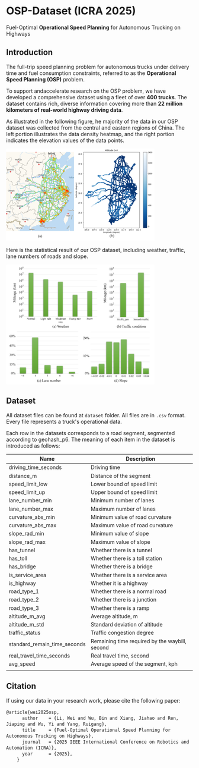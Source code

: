 # OSP-Dataset (ICRA 2025)
Fuel-Optimal **Operational Speed Planning** for Autonomous Trucking on Highways

## Introduction
The full-trip
speed planning problem for autonomous trucks under delivery time and fuel consumption constraints, referred to as the **Operational Speed Planning (OSP)** problem. 

To support andaccelerate research on the OSP problem, we have developed a comprehensive dataset using a fleet of over **400 trucks**. The dataset contains rich, diverse information covering more than **22 million kilometers of real-world highway driving data**.

As illustrated in the following figure, he majority of the data in our OSP dataset was collected from the central and eastern regions of
China. The left portion illustrates the data density heatmap, and the right portion indicates the elevation values of the data points.

<img src="sources/data_geo_distribution.jpg" alt="Data geo distribution" width="400" />

Here is the statistical result of our OSP dataset, including weather, traffic, lane numbers of roads and slope.

<img src="sources/dataset_statistic_2.png" alt="Data feature distribution" width="400" />

## Dataset
All dataset files can be found at `dataset` folder. 
All files are in `.csv` format. 
Every file represents a truck's operational data.


Each row in the datasets corresponds to a road segment, segmented according to geohash_p6. The meaning of each item in the dataset is introduced as follows:

| Name | Description |
| ---- | ---- |
| driving_time_seconds | Driving time |
| distance_m | Distance of the segment |
| speed_limit_low | Lower bound of speed limit |
| speed_limit_up | Upper bound of speed limit |
| lane_number_min | Minimum number of lanes |
| lane_number_max | Maximum number of lanes |
| curvature_abs_min | Minimum value of road curvature |
| curvature_abs_max | Maximum value of road curvature |
| slope_rad_min | Minimum value of slope |
| slope_rad_max | Maximum value of slope |
| has_tunnel | Whether there is a tunnel |
| has_toll | Whether there is a toll station |
| has_bridge | Whether there is a bridge |
| is_service_area | Whether there is a service area |
| is_highway | Whether it is a highway |
| road_type_1 | Whether there is a normal road |
| road_type_2 | Whether there is a junction |
| road_type_3 | Whether there is a ramp |
| altitude_m_avg | Average altitude, m |
| altitude_m_std | Standard deviation of altitude |
| traffic_status | Traffic congestion degree |
| standard_remain_time_seconds | Remaining time required by the waybill, second |
| real_travel_time_seconds | Real travel time, second |
| avg_speed | Average speed of the segment, kph |
|  |  |

## Citation
If using our data in your research work, please cite the following paper:
```
@article{wei2025osp,
      author    = {Li, Wei and Wu, Bin and Xiang, Jiahao and Ren, Jiaping and Wu, Yi and Yang, Ruigang},
      title     = {Fuel-Optimal Operational Speed Planning for Autonomous Trucking on Highways},
      journal   = {2025 IEEE International Conference on Robotics and Automation (ICRA)},
      year      = {2025},
    }
```